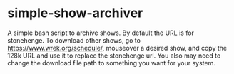 # simple-show-archiver

A simple bash script to archive shows. By default the URL is for stonehenge.
To download other shows, go to https://www.wrek.org/schedule/, mouseover a desired show, and copy the 128k URL and use it to replace the stonehenge url. You also may need to change the download file path to something you want for your system.
